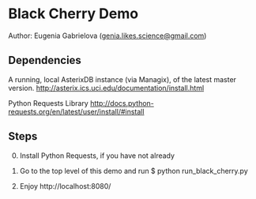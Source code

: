 # Black Cherry Demo
Author: Eugenia Gabrielova (genia.likes.science@gmail.com)

## Dependencies

A running, local AsterixDB instance (via Managix), of the latest master version.
http://asterix.ics.uci.edu/documentation/install.html

Python Requests Library
http://docs.python-requests.org/en/latest/user/install/#install

## Steps

0. Install Python Requests, if you have not already

1. Go to the top level of this demo and run
$ python run_black_cherry.py

2. Enjoy http://localhost:8080/
